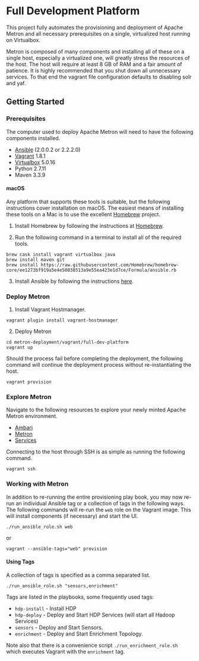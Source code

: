 Full Development Platform
=========================

This project fully automates the provisioning and deployment of Apache Metron and all necessary prerequisites on a single, virtualized host running on Virtualbox.  

Metron is composed of many components and installing all of these on a single host, especially a virtualized one, will greatly stress the resources of the host.   The host will require at least 8 GB of RAM and a fair amount of patience.  It is highly recommended that you shut down all unnecessary services.  To that end the vagrant file configuration defaults to disabling solr and yaf.

Getting Started
---------------

### Prerequisites

The computer used to deploy Apache Metron will need to have the following components installed.

 - [Ansible](https://github.com/ansible/ansible) (2.0.0.2 or 2.2.2.0)
 - [Vagrant](https://www.vagrantup.com) 1.8.1
 - [Virtualbox](https://virtualbox.org) 5.0.16
 - Python 2.7.11
 - Maven 3.3.9

#### macOS

Any platform that supports these tools is suitable, but the following instructions cover installation on macOS.  The easiest means of installing these tools on a Mac is to use the excellent [Homebrew](http://brew.sh/) project.

1. Install Homebrew by following the instructions at [Homebrew](http://brew.sh/).

2. Run the following command in a terminal to install all of the required tools.

  ```  
  brew cask install vagrant virtualbox java
  brew install maven git
  brew install https://raw.githubusercontent.com/Homebrew/homebrew-core/ee1273bf919a5e4e50838513a9e55ea423e1d7ce/Formula/ansible.rb
  ```

3. Install Ansible by following the instructions [here](http://docs.ansible.com/ansible/intro_installation.html#latest-releases-via-pip).

### Deploy Metron

1. Install Vagrant Hostmanager.

  ```
  vagrant plugin install vagrant-hostmanager
  ```

2. Deploy Metron

  ```
  cd metron-deployment/vagrant/full-dev-platform
  vagrant up
  ```

  Should the process fail before completing the deployment, the following command will continue the deployment process without re-instantiating the host.

  ```
  vagrant provision
  ```

### Explore Metron

Navigate to the following resources to explore your newly minted Apache Metron environment.

 - [Ambari](http://node1:8080)
 - [Metron](http://node1:5000)
 - [Services](http://node1:2812)

Connecting to the host through SSH is as simple as running the following command.

```
vagrant ssh
```

### Working with Metron

In addition to re-running the entire provisioning play book, you may now re-run an individual Ansible tag or a collection of tags in the following ways.  The following commands will re-run the `web` role on the Vagrant image. This will install components (if necessary) and start the UI.

```
./run_ansible_role.sh web
```
or

```
vagrant --ansible-tags="web" provision
```

#### Using Tags

A collection of tags is specified as a comma separated list.

```
./run_ansible_role.sh "sensors,enrichment"

```

Tags are listed in the playbooks, some frequently used tags:
+ `hdp-install` - Install HDP
+ `hdp-deploy` - Deploy and Start HDP Services (will start all Hadoop Services)
+ `sensors` - Deploy and Start Sensors.
+ `enrichment` - Deploy and Start Enrichment Topology.

Note also that there is a convenience script `./run_enrichment_role.sh`  which executes Vagrant with the `enrichment` tag.
